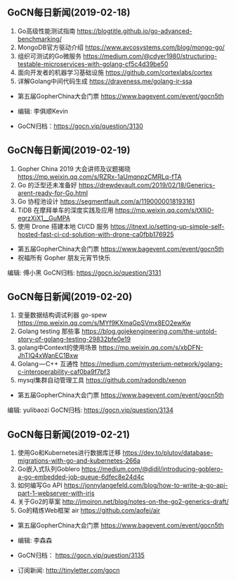 ## GoCN每日新闻(2019-02-18)

1. Go高级性能测试指南 https://blogtitle.github.io/go-advanced-benchmarking/
2. MongoDB官方驱动介绍 https://www.avcosystems.com/blog/mongo-go/
3. 组织可测试的Go微服务 https://medium.com/@cdyer1980/structuring-testable-microservices-with-golang-cf5c4d39be50
4. 面向开发者的机器学习基础设施 https://github.com/cortexlabs/cortex
5. 详解Golang中间代码生成 https://draveness.me/golang-ir-ssa

* 第五届GopherChina大会门票 https://www.bagevent.com/event/gocn5th

* 编辑: 李俱顺Kevin
* GoCN归档：https://gocn.vip/question/3130

## GoCN每日新闻(2019-02-19)

1. Gopher China 2019 大会讲师及议题揭晓 https://mp.weixin.qq.com/s/RZRx-1aUmqnpzCMRLq-fTA
2. Go 的泛型还未准备好 https://drewdevault.com/2019/02/18/Generics-arent-ready-for-Go.html
3. Go 协程池设计 https://segmentfault.com/a/1190000018193161
4. TiDB 在摩拜单车的深度实践及应用 https://mp.weixin.qq.com/s/tXlli0-egrzXiX1__GuMPA
5. 使用 Drone 搭建本地 CI/CD 服务 https://itnext.io/setting-up-simple-self-hosted-fast-ci-cd-solution-with-drone-ca0fbb176925

* 第五届GopherChina大会门票 https://www.bagevent.com/event/gocn5th
* 祝福所有 Gopher 朋友元宵节快乐

编辑: 傅小黑
GoCN归档: https://gocn.io/question/3131

## GoCN每日新闻(2019-02-20)

1. 变量数据结构调试利器 go-spew https://mp.weixin.qq.com/s/MYf9KXmaGpSVmx8EO2ewKw
2.  Golang testing 那些事 https://blog.gojekengineering.com/the-untold-story-of-golang-testing-29832bfe0e19
3. golang中Context的使用场景 https://mp.weixin.qq.com/s/xbDFN-JhTIQ4xWanEC1Bxw
4. Golang — C++ 互通性 https://medium.com/mysterium-network/golang-c-interoperability-caf0ba9f7bf3
5. mysql集群自动管理工具 https://github.com/radondb/xenon

* 第五届GopherChina大会门票 https://www.bagevent.com/event/gocn5th

编辑: yulibaozi
GoCN归档: https://gocn.vip/question/3134

## GoCN每日新闻(2019-02-21)

1. 使用Go和Kubernetes进行数据库迁移 https://dev.to/plutov/database-migrations-with-go-and-kubernetes-266a
2. Go嵌入式队列Goblero https://medium.com/@didil/introducing-goblero-a-go-embedded-job-queue-6dfec8e24d4c
3. 如何编写Go API https://jonnylangefeld.com/blog/how-to-write-a-go-api-part-1-webserver-with-iris
4. 关于Go2的草案 http://jmoiron.net/blog/notes-on-the-go2-generics-draft/
5. Go的精炼Web框架 air https://github.com/aofei/air

* 第五届GopherChina大会门票 https://www.bagevent.com/event/gocn5th

* 编辑: 李森森
* GoCN归档： https://gocn.vip/question/3135
* 订阅新闻: http://tinyletter.com/gocn
